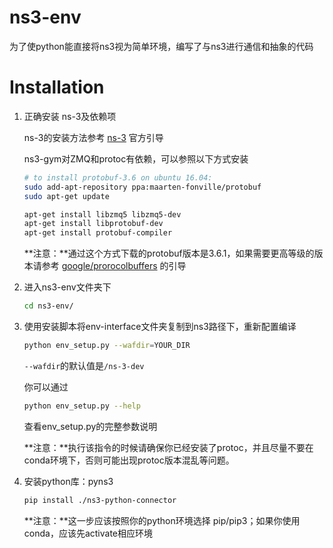 # ns3-env

为了使python能直接将ns3视为简单环境，编写了与ns3进行通信和抽象的代码

Installation
============

1. 正确安装 ns-3及依赖项

   ns-3的安装方法参考 [ns-3](https://www.nsnam.org/wiki/Installation#Installation) 官方引导

   ns3-gym对ZMQ和protoc有依赖，可以参照以下方式安装

   ```bash
   # to install protobuf-3.6 on ubuntu 16.04:
   sudo add-apt-repository ppa:maarten-fonville/protobuf
   sudo apt-get update
   
   apt-get install libzmq5 libzmq5-dev
   apt-get install libprotobuf-dev
   apt-get install protobuf-compiler
   ```

   

   **注意：**通过这个方式下载的protobuf版本是3.6.1，如果需要更高等级的版本请参考 [google/prorocolbuffers](google/prorocolbuffers) 的引导

   

2. 进入ns3-env文件夹下

   ```bash
   cd ns3-env/
   ```

   

3. 使用安装脚本将env-interface文件夹复制到ns3路径下，重新配置编译

   ```bash
   python env_setup.py --wafdir=YOUR_DIR
   ```

   `--wafdir`的默认值是`/ns-3-dev`

   你可以通过

   ```bash
   python env_setup.py --help
   ```

   查看env_setup.py的完整参数说明

   **注意：**执行该指令的时候请确保你已经安装了protoc，并且尽量不要在conda环境下，否则可能出现protoc版本混乱等问题。


4. 安装python库：pyns3

   ```bash
   pip install ./ns3-python-connector
   ```

   **注意：**这一步应该按照你的python环境选择 pip/pip3；如果你使用conda，应该先activate相应环境
